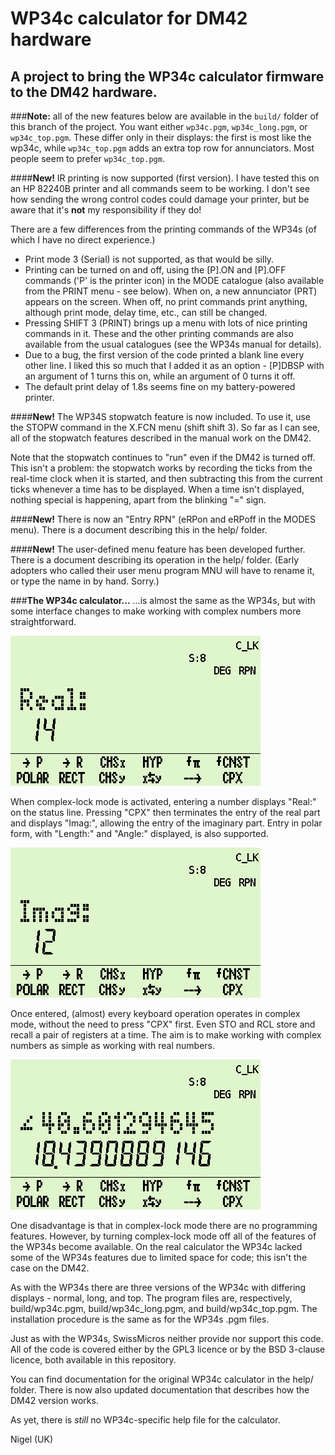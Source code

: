 # WP34c calculator for DM42 hardware

## A project to bring the WP34c calculator firmware to the DM42 hardware. 

###**Note:** all of the new features below are available in the `build/` folder of this branch of the project. You want either `wp34c.pgm`, `wp34c_long.pgm`, or `wp34c_top.pgm`. These differ only in their displays: the first is most like the wp34c, while `wp34c_top.pgm` adds an extra top row for annunciators. Most people seem to prefer `wp34c_top.pgm`.

####**New!** 
IR printing is now supported (first version). I have tested this on an HP 82240B printer and all commands seem to be working. I don't see how sending the wrong control codes could damage your printer, but be aware that it's **not** my responsibility if they do!

There are a few differences from the printing commands of the WP34s (of which I have no direct experience.)

  * Print mode 3 (Serial) is not supported, as that would be silly.
  * Printing can be turned on and off, using the [P].ON and [P].OFF commands ('P' is the printer icon) in the MODE catalogue (also available from the PRINT menu - see below). When on, a new annunciator (PRT) appears on the screen. When off, no print commands print anything, although print mode, delay time, etc., can still be changed.
  * Pressing SHIFT 3 (PRINT) brings up a menu with lots of nice printing commands in it. These and the other printing commands are also available from the usual catalogues (see the WP34s manual for details).
  * Due to a bug, the first version of the code printed a blank line every other line. I liked this so much that I added it as an option - [P]DBSP with an argument of 1 turns this on, while an argument of 0 turns it off.
  * The default print delay of 1.8s seems fine on my battery-powered printer.

####**New!** 
The WP34S stopwatch feature is now included. To use it, use the STOPW command in the X.FCN menu (shift shift 3). So far as I can see, all of the stopwatch features described in the manual work on the DM42. 

Note that the stopwatch continues to "run" even if the DM42 is turned off. This isn't a problem: the stopwatch works by recording the ticks from the real-time clock when it is started, and then subtracting this from the current ticks whenever a time has to be displayed. When a time isn't displayed, nothing special is happening, apart from the blinking "=" sign.

####**New!** 
There is now an "Entry RPN" (eRPon and eRPoff in the MODES menu). There is a document describing this in the help/ folder.

####**New!**
The user-defined menu feature has been developed further. There is a document describing its operation in the help/ folder. (Early adopters who called their user menu program MNU will have to rename it, or type the name in by hand. Sorry.)

###**The WP34c calculator...**
...is almost the same as the WP34s, but with some interface changes to make working with complex numbers more straightforward.

<img src="help/screens/wp34c_02.png" width="400">

When complex-lock mode is activated, entering a number displays "Real:" on the status line. Pressing "CPX" then terminates the entry of the real part and displays "Imag:", allowing the entry of the imaginary part. Entry in polar form, with "Length:" and "Angle:" displayed, is also supported.

<img src="help/screens/wp34c_03.png" width="400">

Once entered, (almost) every keyboard operation operates in complex mode, without the need to press "CPX" first. Even STO and RCL store and recall a pair of registers at a time. The aim is to make working with complex numbers as simple as working with real numbers.

<img src="help/screens/wp34c_04.png" width="400">

One disadvantage is that in complex-lock mode there are no programming features. However, by turning complex-lock mode off all of the features of the WP34s become available. On the real calculator the WP34c lacked some of the WP34s features due to limited space for code; this isn't the case on the DM42.

As with the WP34s there are three versions of the WP34c with differing displays - normal, long, and top. The program files are, respectively, build/wp34c.pgm, build/wp34c_long.pgm, and build/wp34c_top.pgm. The installation procedure is the same as for the WP34s .pgm files.

Just as with the WP34s, SwissMicros neither provide nor support this code. All of the code is covered either by the GPL3 licence or by the BSD 3-clause licence, both available in this repository.

You can find documentation for the original WP34c calculator in the help/ folder. There is now also updated documentation that describes how the DM42 version works.

As yet, there is *still* no WP34c-specific help file for the calculator.

Nigel (UK)